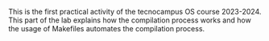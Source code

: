 This is the first practical activity of the tecnocampus OS course 2023-2024. This part of the lab explains how the compilation process works and how the usage of Makefiles automates the compilation process.
